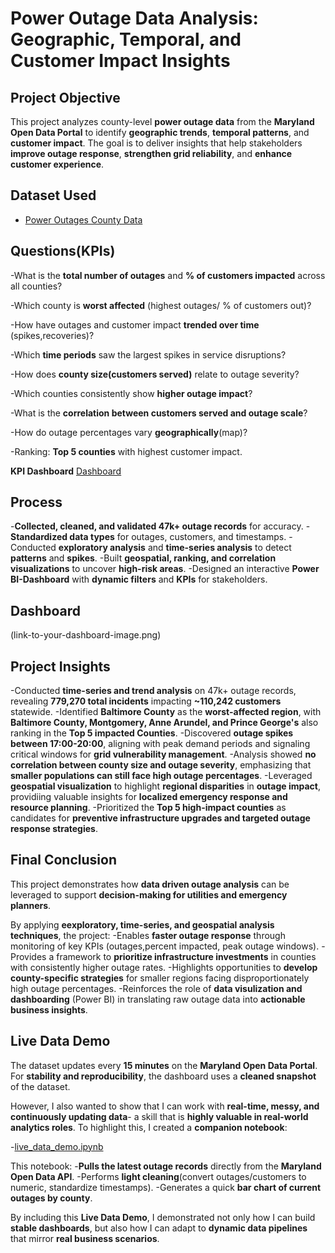 # Power Outage Data Analysis: Geographic, Temporal, and Customer Impact Insights

## **Project Objective**

This project analyzes county-level **power outage data** from the **Maryland Open Data Portal** to identify **geographic trends**, **temporal patterns**, and **customer impact**. The goal is to deliver insights that help stakeholders **improve outage response**, **strengthen grid reliability**, and **enhance customer experience**.

## **Dataset Used**

- <a href="https://github.com/aagomu1/Power-Outage-Data-Analysis/blob/main/Power_Outages_-_County_20250826.microsoftexcelworksheet.xlsx">Power Outages County Data</a>

## **Questions(KPIs)**

-What is the **total number of outages** and **% of customers impacted** across all counties?

-Which county is **worst affected** (highest outages/ % of customers out)?

-How have outages and customer impact **trended over time** (spikes,recoveries)?

-Which **time periods** saw the largest spikes in service disruptions?

-How does **county size(customers served)** relate to outage severity?

-Which counties consistently show **higher outage impact**?

-What is the **correlation between customers served and outage scale**?

-How do outage percentages vary **geographically**(map)?

-Ranking: **Top 5 counties** with highest customer impact.

**KPI Dashboard** <a href="https://github.com/aagomu1/Power-Outage-Data-Analysis/blob/main/Power_Outage_Data_Analysis_Dashboard.pdf">Dashboard</a> 

## **Process**

\-**Collected, cleaned, and validated 47k+ outage records** for accuracy.
-**Standardized data types** for outages, customers, and timestamps.
-Conducted **exploratory analysis** and **time-series analysis** to detect **patterns** and **spikes**.
-Built **geospatial, ranking, and correlation visualizations** to uncover **high-risk areas**.
-Designed an interactive **Power BI-Dashboard** with **dynamic filters** and **KPIs** for stakeholders.

## **Dashboard**

(link-to-your-dashboard-image.png)

## **Project Insights**

-Conducted **time-series and trend analysis** on 47k+ outage records, revealing **779,270 total incidents** impacting **~110,242 customers** statewide.
-Identified **Baltimore County** as the **worst-affected region**, with **Baltimore County, Montgomery, Anne Arundel, and Prince George's** also ranking in the **Top 5 impacted Counties**.
-Discovered **outage spikes between 17:00-20:00**, aligning with peak demand periods and signaling critical windows for **grid vulnerability management**.
-Analysis showed **no correlation between county size and outage severity**, emphasizing that **smaller populations can still face high outage percentages**.
-Leveraged **geospatial visualization** to highlight **regional disparities** in **outage impact**, providiing valuable insights for **localized emergency response and resource planning**.
-Prioritized the **Top 5 high-impact counties** as candidates for **preventive infrastructure upgrades and targeted outage response strategies**.

## **Final Conclusion**

This project demonstrates how **data driven outage analysis** can be leveraged to support **decision-making for utilities and emergency planners**.

By applying **eexploratory, time-series, and geospatial analysis techniques**, the project:
-Enables **faster outage response** through monitoring of key KPIs (outages,percent impacted, peak outage windows).
-Provides a framework to **prioritize infrastructure investments** in counties with consistently higher outage rates.
-Highlights opportunities to **develop county-specific strategies** for smaller regions facing disproportionately high outage percentages.
-Reinforces the role of **data visulization and dashboarding** (Power BI) in translating raw outage data into **actionable business insights**.

## **Live Data Demo**

The dataset updates every **15 minutes** on the **Maryland Open Data Portal**.
For **stability and reproducibility**, the dashboard uses a **cleaned snapshot** of the dataset.

However, I also wanted to show that I can work with **real-time, messy, and continuously updating data**- a skill that is **highly valuable in real-world analytics roles**.
To highlight this, I created a **companion notebook**:

\-[live\_data\_demo.ipynb](./live_data_demo.ipynb)

This notebook:
-**Pulls the latest outage records** directly from the **Maryland Open Data API**.
-Performs **light cleaning**(convert outages/customers to numeric, standardize timestamps).
-Generates a quick **bar chart of current outages by county**.

By including this **Live Data Demo**, I demonstrated not only how I can build **stable dashboards**, but also how I can adapt to **dynamic data pipelines** that mirror **real business scenarios**.

